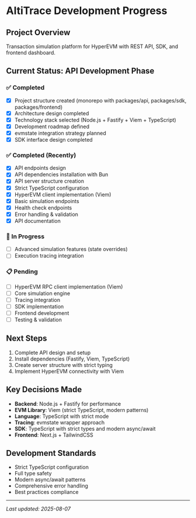 # AltiTrace Development Progress

## Project Overview
Transaction simulation platform for HyperEVM with REST API, SDK, and frontend dashboard.

## Current Status: API Development Phase

### ✅ Completed
- [x] Project structure created (monorepo with packages/api, packages/sdk, packages/frontend)
- [x] Architecture design completed
- [x] Technology stack selected (Node.js + Fastify + Viem + TypeScript)
- [x] Development roadmap defined
- [x] evmstate integration strategy planned
- [x] SDK interface design completed

### ✅ Completed (Recently)
- [x] API endpoints design
- [x] API dependencies installation with Bun
- [x] API server structure creation
- [x] Strict TypeScript configuration
- [x] HyperEVM client implementation (Viem)
- [x] Basic simulation endpoints
- [x] Health check endpoints
- [x] Error handling & validation
- [x] API documentation

### 🚧 In Progress
- [ ] Advanced simulation features (state overrides)
- [ ] Execution tracing integration

### 📋 Pending
- [ ] HyperEVM RPC client implementation (Viem)
- [ ] Core simulation engine
- [ ] Tracing integration
- [ ] SDK implementation
- [ ] Frontend development
- [ ] Testing & validation

## Next Steps
1. Complete API design and setup
2. Install dependencies (Fastify, Viem, TypeScript)
3. Create server structure with strict typing
4. Implement HyperEVM connectivity with Viem

## Key Decisions Made
- **Backend**: Node.js + Fastify for performance
- **EVM Library**: Viem (strict TypeScript, modern patterns)
- **Language**: TypeScript with strict mode
- **Tracing**: evmstate wrapper approach
- **SDK**: TypeScript with strict types and modern async/await
- **Frontend**: Next.js + TailwindCSS

## Development Standards
- Strict TypeScript configuration
- Full type safety
- Modern async/await patterns
- Comprehensive error handling
- Best practices compliance

---
*Last updated: 2025-08-07*